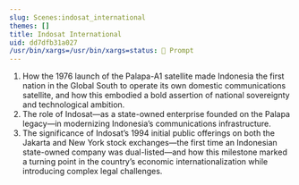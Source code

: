 ```yaml
---
slug: Scenes:indosat_international
themes: []
title: Indosat International
uid: dd7dfb31a027
/usr/bin/xargs=/usr/bin/xargs=status: 💬 Prompt
---
```

1. How the 1976 launch of the Palapa-A1 satellite made Indonesia the first nation in the Global South to operate its own domestic communications satellite, and how this embodied a bold assertion of national sovereignty and technological ambition.
2. The role of Indosat—as a state-owned enterprise founded on the Palapa legacy—in modernizing Indonesia’s communications infrastructure.
3. The significance of Indosat’s 1994 initial public offerings on both the Jakarta and New York stock exchanges—the first time an Indonesian state-owned company was dual-listed—and how this milestone marked a turning point in the country’s economic internationalization while introducing complex legal challenges.
